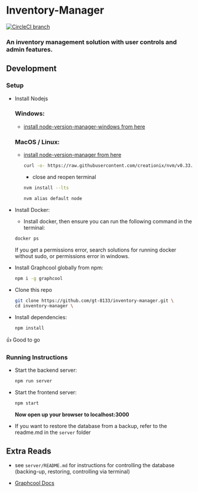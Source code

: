 # Inventory-Manager
[![CircleCI branch](https://img.shields.io/circleci/project/github/gt-8133/inventory-manager/master.svg)](https://circleci.com/gh/gt-8133/inventory-manager/tree/master)

### An inventory management solution with user controls and admin features.


## Development

### Setup

- Install Nodejs
    ### Windows:
     - [install node-version-manager-windows from here](https://github.com/coreybutler/nvm-windows)

    ### MacOS / Linux:
     - [install node-version-manager from here](https://github.com/creationix/nvm)

        ```sh
        curl -o- https://raw.githubusercontent.com/creationix/nvm/v0.33.11/install.sh | bash
        ```
        - close and reopen terminal
        ```sh
        nvm install --lts

        nvm alias default node
        ```

- Install Docker:
    - Install docker, then ensure you can run the following command in the terminal:
    ```sh
    docker ps
    ```
    If you get a permissions error, search solutions for running docker without sudo, or permissions error in windows.

- Install Graphcool globally from npm:
    ```sh
    npm i -g graphcool
    ```

- Clone this repo
    ```sh
    git clone https://github.com/gt-8133/inventory-manager.git \
    cd inventory-manager \
    ```
- Install dependencies:
    ```sh
    npm install
    ```
:+1: Good to go

### Running Instructions

- Start the backend server:
    ```sh
    npm run server
    ```

- Start the frontend server:
    ```sh
    npm start
    ```
    **Now open up your browser to localhost:3000**
    
- If you want to restore the database from a backup, refer to the readme.md in the `server` folder


## Extra Reads

- see `server/README.md` for instructions for controlling the database (backing-up, restoring, controlling via terminal)

- [Graphcool Docs](https://docs-next.graph.cool/docs/)

